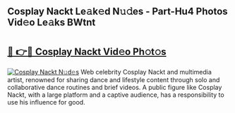 ## Cosplay Nackt Le𝚊k𝚎d N𝚞𝚍es - Part-Hu4 Photos Vid𝚎o Le𝚊ks BWtnt

# <h2><a href="http://fb4vtj.evod.top/?m=Cosplay+Nackt">🔗 👉🔴 Cosplay Nackt Vid𝚎o Ph𝚘t𝚘s</a></h2>

[![Cosplay Nackt N𝚞d𝚎s](https://i.imgur.com/8V9OHl7.gif)](http://fb4vtj.evod.top/?m=Cosplay+Nackt)
Web celebrity Cosplay Nackt and multimedia artist, renowned for sharing dance and lifestyle content through solo and collaborative dance routines and brief videos. A public figure like Cosplay Nackt, with a large platform and a captive audience, has a responsibility to use his influence for good. 

